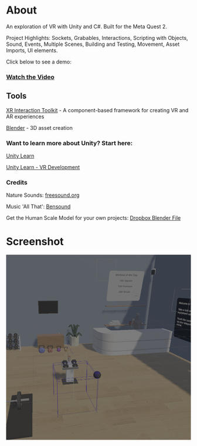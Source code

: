 # About

An exploration of VR with Unity and C#.
Built for the Meta Quest 2.

Project Highlights:
Sockets, Grabables, Interactions, Scripting with Objects, Sound, Events, Multiple Scenes, Building and Testing, Movement, Asset Imports, UI elements. 

Click below to see a demo:
### [Watch the Video](https://www.youtube.com/watch?v=fAMprOeTn9o)

## Tools

[XR Interaction Toolkit](https://docs.unity3d.com/Packages/com.unity.xr.interaction.toolkit@3.0/manual/index.html) - A component-based framework for creating VR and AR experiences

[Blender](https://www.blender.org/) - 3D asset creation

### Want to learn more about Unity? Start here:
[Unity Learn](https://learn.unity.com/)

[Unity Learn - VR Development](https://learn.unity.com/pathway/vr-development)


### Credits
Nature Sounds:
[freesound.org](https://freesound.org/people/ItsTheGoodstuff/sounds/656124/)

Music 'All That':
[Bensound](https://www.bensound.com)

Get the Human Scale Model for your own projects:
[Dropbox Blender File](https://www.dropbox.com/s/he3yg1zsvoevfqp/CCO_Male_base_mesh_standing.blend?e=1&dl=0)

# Screenshot
![](/assets/p4.png)